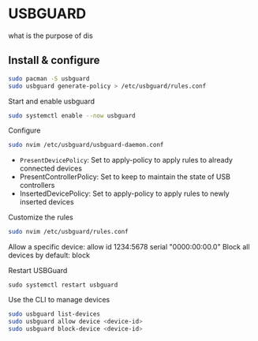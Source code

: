 # USBGUARD
what is the purpose of dis

## Install & configure
```bash
sudo pacman -S usbguard
sudo usbguard generate-policy > /etc/usbguard/rules.conf
```

Start and enable usbguard
```bash
sudo systemctl enable --now usbguard
```

Configure
```bash
sudo nvim /etc/usbguard/usbguard-daemon.conf
```
- `PresentDevicePolicy`: Set to apply-policy to apply rules to already connected devices
- PresentControllerPolicy: Set to keep to maintain the state of USB controllers
- InsertedDevicePolicy: Set to apply-policy to apply rules to newly inserted devices

Customize the rules
```bash
sudo nvim /etc/usbguard/rules.conf
```
Allow a specific device: allow id 1234:5678 serial "0000:00:00.0"
Block all devices by default: block

Restart USBGuard
```bsah
sudo systemctl restart usbguard
```

Use the CLI to manage devices
```bash
sudo usbguard list-devices
sudo usbguard allow device <device-id>
sudo usbguard block-device <device-id>
```
